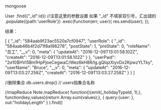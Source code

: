 mongoose


  User
    .find({"_id":id}) //注意这里的参数设置 如果 "_id" 不填家双引号，汇出错的
    .populate({path:'userRole'})
    .exec(function(err, user){
      res.send(user);
    });

结果：

[
  {
    "_id": "584aab9f23ac5520a7cf0947",
    "userRole": {
      "_id": "584aab46b4f2d71f8a186278",
      "postState": 1,
      "preState": 0,
      "roleName": "员工",
      "__v": 0,
      "meta": {
        "updateAt": "2016-12-09T13:01:58.102Z",
        "createAt": "2016-12-09T13:01:58.102Z"
      }
    },
    "userPwd": "$2a$10$HVl5Bm1HpPjoeCegwaC/Wez6kH8R/lg.gQlqzXiyvDx2KpwzYLTky",
    "userName": "Bruce",
    "__v": 0,
    "meta": {
      "updateAt": "2016-12-09T13:03:27.258Z",
      "createAt": "2016-12-09T13:03:27.258Z"
    }
  }
]


//删除集合
db.users.drop() // users指集合名称

//mapReduce
Note.mapReduce(
  function(){emit(_holidayTypeId, 1);},
  function(key,values){return Array.sum(values);},
  {
     query:{user: },
     out:"holidayLength"
  }
).find()
